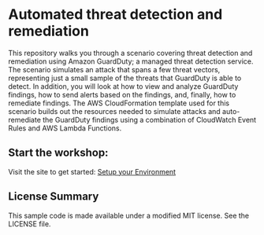 # Automated threat detection and remediation

This repository walks you through a scenario covering threat detection and remediation using Amazon GuardDuty; a managed threat detection service. The scenario simulates an attack that spans a few threat vectors, representing just a small sample of the threats that GuardDuty is able to detect. In addition, you will look at how to view and analyze GuardDuty findings, how to send alerts based on the findings, and, finally, how to remediate findings. The AWS CloudFormation template used for this scenario builds out the resources needed to simulate attacks and auto-remediate the GuardDuty findings using a combination of CloudWatch Event Rules and AWS Lambda Functions.

## Start the workshop:

Visit the site to get started: [Setup your Environment](https://github.com/awssecurityevents/Automated_Threat_Detection_and_Remediation/blob/master/docs/setup.md)

## License Summary

This sample code is made available under a modified MIT license. See the LICENSE file.
